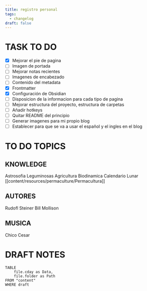 ```yaml
---
title: registro personal
tags:
  - changelog
draft: false
---
```


# TASK TO DO
- [x] Mejorar el pie de pagina
- [ ] Imagen de portada
- [ ] Mejorar notas recientes
- [ ] Imagenes de encabezado
- [ ] Contenido del metadata
- [x] Frontmatter
- [x] Configuración de Obsidian
- [ ] Disposicion de la informacion para cada tipo de pagina
- [ ] Mejorar estructura del proyecto, estructura de carpetas
- [ ] Añadir hotkeys
- [ ] Quitar README del principio
- [ ] Generar imagenes para mi propio blog
- [ ] Establecer para que se va a usar el español y el ingles en el blog
# TO DO TOPICS
## KNOWLEDGE
Astrosofia
Leguminosas
Agricultura Biodinamica
Calendario Lunar
[[content/resources/permaculture/Permacultura]]
## AUTORES
Rudofl Steiner
Bill Mollison

## MUSICA

Chico Cesar
# DRAFT NOTES

```dataview
TABLE
	file.cday as Data, 
	file.folder as Path
FROM "content"
WHERE draft
```

